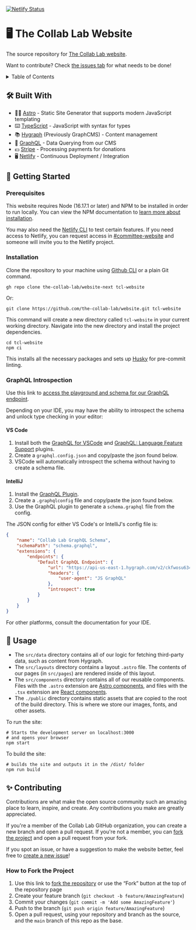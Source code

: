 [![Netlify Status](https://api.netlify.com/api/v1/badges/d419806f-0315-41c6-917a-52167ab9902c/deploy-status)](https://app.netlify.com/sites/the-collab-lab/deploys)

# 🖥 The Collab Lab Website

The source repository for [The Collab Lab website](https://the-collab-lab.codes/).

Want to contribute? Check [the issues tab](https://github.com/the-collab-lab/website/issues) for what needs to be done!

<details>
  <summary>Table of Contents</summary>
  <ol>
    <li>
      <a href="#-built-with">🛠 Built With</a>
    </li>
    <li>
      <a href="#-getting-started">📝 Getting Started</a>
      <ul>
        <li>
          <a href="#prerequisites">Prerequisites</a>
        </li>
        <li>
          <a href="#installation">Installation</a>
        </li>
        <li>
          <a href="#graphql-introspection">GraphQL</a>
          <ul>
            <li>
              <a href="#vs-code">VS Code</a>
            </li>
            <li>
              <a href="#intellij">IntelliJ</a>
            </li>
          </ul>
        </li>
      </ul>
    </li>
    <li>
      <a href="#-usage">🔬 Usage</a>
    </li>
    <li>
      <a href="#-contributing">✨Contributing</a>
      <ul>
        <li>
          <a href="#how-to-fork-the-project">How to Fork the Project</a>
        </li>
      </ul>
    </li>
  </ol>
</details>

## 🛠 Built With

- 🧑‍🚀 [Astro](https://astro.build/) - Static Site Generator that supports modern JavaScript templating
- ⌨️ [TypeScript](https://www.typescriptlang.org/) - JavaScript with syntax for types
- 📚 [Hygraph](https://hygraph.com/) (Previously GraphCMS) - Content management
- 📡 [GraphQL](https://www.graphql.com/) - Data Querying from our CMS
- 💵 [Stripe](https://stripe.com/docs/api?lang=node) - Processing payments for donations
- 🖥 [Netlify](https://www.netlify.com/) - Continuous Deployment / Integration

## 📝 Getting Started

### Prerequisites

This website requires Node (16.17.1 or later) and NPM to be installed in order to run locally. You can view the NPM documentation to [learn more about installation](https://docs.npmjs.com/downloading-and-installing-node-js-and-npm).

You may also need the [Netlify CLI](https://cli.netlify.com/) to test certain features. If you need access to Netlify, you can request access in [#committee-website](https://the-collab-lab.slack.com/archives/CUS0DJ614) and someone will invite you to the Netlify project.

### Installation

Clone the repository to your machine using [Github CLI](https://cli.github.com/) or a plain Git command.

```shell
gh repo clone the-collab-lab/website-next tcl-website
```

Or:

```shell
git clone https://github.com/the-collab-lab/website.git tcl-website
```

This command will create a new directory called `tcl-website` in your current working directory. Navigate into the new directory and install the project dependencies.

```shell
cd tcl-website
npm ci
```

This installs all the necessary packages and sets up [Husky](https://typicode.github.io/husky/#/) for pre-commit linting.

### GraphQL Introspection

Use this link to [access the playground and schema for our GraphQL endpoint](https://api-us-east-1.graphcms.com/v2/ckfwosu634r7l01xpco7z3hvq/master).

Depending on your IDE, you may have the ability to introspect the schema and unlock type checking in your editor:

#### VS Code

1. Install both the [GraphQL for VSCode](https://marketplace.visualstudio.com/items?itemName=kumar-harsh.graphql-for-vscode) and [GraphQL: Language Feature Support](https://marketplace.visualstudio.com/items?itemName=GraphQL.vscode-graphql) plugins.
2. Create a `graphql.config.json` and copy/paste the json found below.
3. VSCode will automatically introspect the schema without having to create a schema file.

#### IntelliJ

1. Install the [GraphQL Plugin](https://plugins.jetbrains.com/plugin/8097-graphql).
2. Create a `.graphqlconfig` file and copy/paste the json found below.
3. Use the GraphQL plugin to generate a `schema.graphql` file from the config.

The JSON config for either VS Code's or IntelliJ's config file is:

```json
{
	"name": "Collab Lab GraphQL Schema",
	"schemaPath": "schema.graphql",
	"extensions": {
		"endpoints": {
			"Default GraphQL Endpoint": {
				"url": "https://api-us-east-1.hygraph.com/v2/ckfwosu634r7l01xpco7z3hvq/master",
				"headers": {
					"user-agent": "JS GraphQL"
				},
				"introspect": true
			}
		}
	}
}
```

For other platforms, consult the documentation for your IDE.

## 🔬 Usage

- The `src/data` directory contains all of our logic for fetching third-party data, such as content from Hygraph.
- The `src/layouts` directory contains a layout `.astro` file. The contents of our pages (in `src/pages`) are rendered inside of this layout.
- The `src/components` directory contains all of our reusable components. Files with the `.astro` extension are [Astro components](https://docs.astro.build/core-concepts/astro-components/), and files with the `.tsx` extension are [React components](https://reactjs.org/docs/components-and-props.html).
- The `./public` directory contains static assets that are copied to the root of the build directory. This is where we store our images, fonts, and other assets.

To run the site:

```shell
# Starts the development server on localhost:3000
# and opens your browser
npm start
```

To build the site:

```shell
# builds the site and outputs it in the /dist/ folder
npm run build
```

## ✨ Contributing

Contributions are what make the open source community such an amazing place to learn, inspire, and create. Any contributions you make are greatly appreciated.

If you're a member of the Collab Lab GitHub organization, you can create a new branch and open a pull request. If you're not a member, you can [fork the project](https://github.com/the-collab-lab/website-next/fork) and open a pull request from your fork.

If you spot an issue, or have a suggestion to make the website better, feel free to [create a new issue](https://github.com/the-collab-lab/website-next/issues)!

### How to Fork the Project

1. Use this link to [fork the repository](https://github.com/the-collab-lab/website-next/fork) or use the “Fork” button at the top of the repository page
2. Create your feature branch (`git checkout -b feature/AmazingFeature`)
3. Commit your changes (`git commit -m 'Add some AmazingFeature'`)
4. Push to the branch (`git push origin feature/AmazingFeature`)
5. Open a pull request, using your repository and branch as the source, and the `main` branch of this repo as the base.
